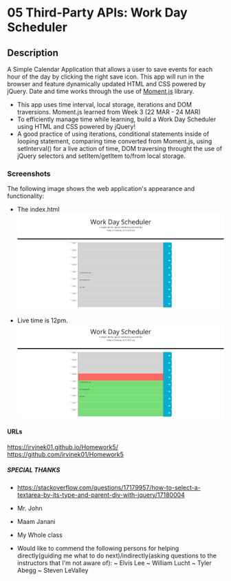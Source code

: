 # 05 Third-Party APIs: Work Day Scheduler

## Description
A Simple Calendar Application that allows a user to save events for each hour of the day by clicking the right save icon. This app will run in the browser and feature dynamically updated HTML and CSS powered by jQuery. Date and time works through the use of [Moment.js](https://momentjs.com/) library.

- This app uses time interval, local storage, iterations and DOM traversions. Moment.js learned from Week 3 (22 MAR - 24 MAR) 
- To efficiently manage time while learning, build a Work Day Scheduler using HTML and CSS powered by jQuery!
- A good practice of using iterations, conditional statements inside of looping statement, comparing time converted from Moment.js, using setInterval() for a live action of time, DOM traversing throught the use of jQuery selectors and setItem/getItem to/from local storage.

### Screenshots
The following image shows the web application's appearance and functionality:

- The index.html
![Work Day Scheduler index.](./Assets/index.png)

- Live time is 12pm.
![Live time is 12pm.](./Assets/12pm.png)

#### URLs
https://irvinek01.github.io/Homework5/
https://github.com/irvinek01/Homework5

##### SPECIAL THANKS
- https://stackoverflow.com/questions/17179957/how-to-select-a-textarea-by-its-type-and-parent-div-with-jquery/17180004

- Mr. John
- Maam Janani
- My Whole class
- Would like to commend the following persons for helping directly(guiding me what to do next)/indirectly(asking questions to the instructors that I'm not aware of):
  ~ Elvis Lee
  ~ William Lucht
  ~ Tyler Abegg
  ~ Steven LeValley
